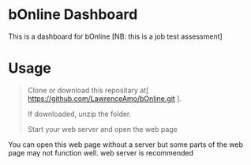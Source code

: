 # bOnline Dashboard
 This is a dashboard for bOnline 
 [NB: this is a job test assessment]
 
 # Usage
 > Clone or download this repositary at[ https://github.com/LawrenceAmo/bOnline.git ].
 > 
 > If downloaded, unzip the folder.
 > 
 > Start your web server and open the web page
 > 

You can open this web page without a server but some parts of the web page may not function well.
web server is recommended

